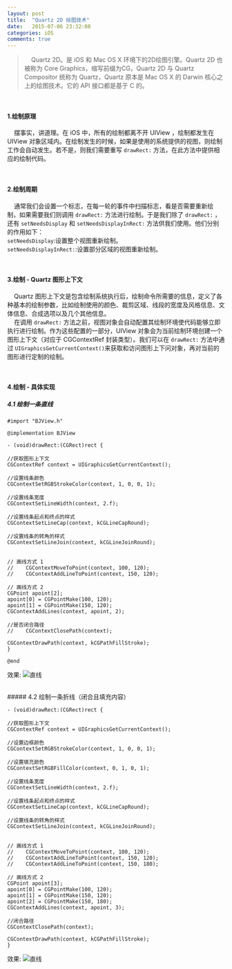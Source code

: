 ```yaml
---
layout: post
title:  "Quartz 2D 绘图技术"
date:   2015-07-06 23:32:08
categories: iOS
comments: true
---
```


> &nbsp;&nbsp;&nbsp;&nbsp;Quartz 2D。是 iOS 和 Mac OS X 环境下的2D绘图引擎。Quartz 2D 也被称为 Core Graphics，缩写前缀为CG，Quartz 2D 与 Quartz Compositor 统称为 Quartz，Quartz 原本是 Mac OS X 的 Darwin 核心之上的绘图技术。它的 API 接口都是基于 C 的。

<br>

#### 1.绘制原理
&nbsp;&nbsp;&nbsp;&nbsp;摆事实，讲道理。在 iOS 中，所有的绘制都离不开 UIView ，绘制都发生在 UIView 对象区域内。在绘制发生的时候，如果是使用的系统提供的视图，则绘制工作会自动发生。若不是，则我们需要重写 `drawRect:` 方法，在此方法中提供相应的绘制代码。

<br>

#### 2.绘制周期
&nbsp;&nbsp;&nbsp;&nbsp;通常我们会设置一个标志，在每一轮的事件中扫描标志，看是否需要重新绘制，如果需要我们则调用 `drawRect:` 方法进行绘制。于是我们除了 `drawRect:` ，还有 `setNeedsDisplay` 和 `setNeedsDisplayInRect:` 方法供我们使用。他们分别的作用如下：<br>
`setNeedsDisplay`:设置整个视图重新绘制。<br>
`setNeedsDisplayInRect:`:设置部分区域的视图重新绘制。

<br>

#### 3.绘制 - Quartz 图形上下文
&nbsp;&nbsp;&nbsp;&nbsp;Quartz 图形上下文是包含绘制系统执行后，绘制命令所需要的信息，定义了各种基本的绘制参数，比如绘制使用的颜色、裁剪区域、线段的宽度及风格信息、文体信息、合成选项以及几个其他信息。<br>
&nbsp;&nbsp;&nbsp;&nbsp;在调用 `drawRect:` 方法之前，视图对象会自动配置其绘制环境使代码能够立即执行进行绘制。作为这些配置的一部分，UIView 对象会为当前绘制环境创建一个图形上下文（对应于 CGContextRef 封装类型）。我们可以在 `drawRect:` 方法中通过  `UIGraphicsGetCurrentContext()`来获取和访问图形上下问对象，再对当前的图形进行定制的绘制。

<br>

#### 4.绘制 - 具体实现
##### 4.1 绘制一条直线

	#import "BJView.h"

	@implementation BJView
	
	- (void)drawRect:(CGRect)rect {
    
    //获取图形上下文
    CGContextRef context = UIGraphicsGetCurrentContext();
    
    //设置线条颜色
    CGContextSetRGBStrokeColor(context, 1, 0, 0, 1);
    
    //设置线条宽度
    CGContextSetLineWidth(context, 2.f);
    
    //设置线条起点和终点的样式
    CGContextSetLineCap(context, kCGLineCapRound);
    
    //设置线条的转角的样式
    CGContextSetLineJoin(context, kCGLineJoinRound);

    
    // 画线方式 1
	//    CGContextMoveToPoint(context, 100, 120);
	//    CGContextAddLineToPoint(context, 150, 120);
	    
    // 画线方式 2
    CGPoint apoint[2];
    apoint[0] = CGPointMake(100, 120);
    apoint[1] = CGPointMake(150, 120);
    CGContextAddLines(context, apoint, 2);
    
    //是否闭合路径
    //    CGContextClosePath(context);
    
    CGContextDrawPath(context, kCGPathFillStroke);
	}
	
	@end

效果:
![直线](http://oaldigvho.bkt.clouddn.com/paper1.1.png)

<br>
##### 4.2 绘制一条折线（闭合且填充内容）

	- (void)drawRect:(CGRect)rect {
    
    //获取图形上下文
    CGContextRef context = UIGraphicsGetCurrentContext();
    
    //设置边框颜色
    CGContextSetRGBStrokeColor(context, 1, 0, 0, 1);
    
    //设置填充颜色
    CGContextSetRGBFillColor(context, 0, 1, 0, 1);
    
    //设置线条宽度
    CGContextSetLineWidth(context, 2.f);
    
    //设置线条起点和终点的样式
    CGContextSetLineCap(context, kCGLineCapRound);
    
    //设置线条的转角的样式
    CGContextSetLineJoin(context, kCGLineJoinRound);

    
    // 画线方式 1
	//    CGContextMoveToPoint(context, 100, 120);
	//    CGContextAddLineToPoint(context, 150, 120);
	//    CGContextAddLineToPoint(context, 150, 180);
	
    // 画线方式 2
    CGPoint apoint[3];
    apoint[0] = CGPointMake(100, 120);
    apoint[1] = CGPointMake(150, 120);
    apoint[2] = CGPointMake(150, 180);
    CGContextAddLines(context, apoint, 3);
    
    //闭合路径
    CGContextClosePath(context);
    
	CGContextDrawPath(context, kCGPathFillStroke);
	}

效果:
![直线](http://oaldigvho.bkt.clouddn.com/paper1.2.png)
